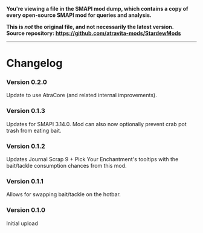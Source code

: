 **You're viewing a file in the SMAPI mod dump, which contains a copy of every open-source SMAPI mod
for queries and analysis.**

**This is _not_ the original file, and not necessarily the latest version.**  
**Source repository: https://github.com/atravita-mods/StardewMods**

----

Changelog
===============

### Version 0.2.0

Update to use AtraCore (and related internal improvements).

### Version 0.1.3

Updates for SMAPI 3.14.0. Mod can also now optionally prevent crab pot trash from eating bait.

### Version 0.1.2

Updates Journal Scrap 9 + Pick Your Enchantment's tooltips with the bait/tackle consumption chances from this mod.

### Version 0.1.1

Allows for swapping bait/tackle on the hotbar.

### Version 0.1.0

Initial upload